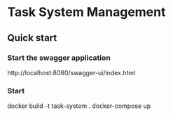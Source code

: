 # Task System Management

## Quick start

### Start the swagger application

http://localhost:8080/swagger-ui/index.html

### Start

docker build -t task-system . 
docker-compose up
